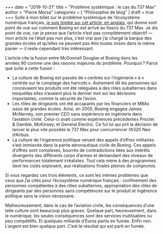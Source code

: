 +++
date        = "2019-10-21"
title       = "Problème systémique : le cas du 737 Max"
author      = "Pierre Morsa"
categories  = [ "Philosophie de blog" ]
draft       = true
+++
Suite à mon billet sur le problème systémique de l’écosystème numérique français, [je suis tombé sur cet article, en anglais,](https://mattstoller.substack.com/p/the-coming-boeing-bailout) qui donne sont point de vue sur comment Boeing en est arrivé au fiasco du 737 Max. Je dis point de vue, car je pense que l’article n’est pas complètement objectif — mon article ne l’était pas non plus, c’est vrai que j’ai chargé la barque des grandes écoles et qu’elles ne peuvent pas être toutes mises dans le même panier — il reste cependant très intéressant.

L’article cite la fusion entre McDonnell Douglas et Boeing dans les années 90 comme une des raisons majeures du problème. Pourquoi ? Parce que suite à cette fusion :

* La culture de Boeing est passée de « centrée sur l’ingénierie » à « centrée sur le comptage des haricots ». Autrement dit les personnes qui concevaient les produits ont été reléguées à des rôles subalternes dans lesquelles elles n’avaient plus le dernier mot sur les décisions importantes, comme la sécurité de l’avion.
* Les rôles de dirigeants ont été accaparés par les financiers et MBAs issus de grandes écoles. Ainsi, en 2005, Boeing engagea James McNerney, son premier CEO sans expérience en ingénierie dans l’aviation civile. Celui-ci avait comme expériences précédentes Procter & Gamble, McKinsey, et General Electric. Ce fut lui qui prit la décision de lancer le plus vite possible le 737 Max pour concurrencer l’A320 Neo d’Airbus.
* La culture de l’ingérence politique venant des appels d’offres militaires s’est immiscée dans la partie aéronautique civile de Boeing. Ces appels d’offres sont complexes, bourrés de contradictions liées aux intérêts divergents des différents corps d’armes et demandant des niveaux de performances totalement irréalistes. Tout cela mène à des programmes dont les coûts explosent, aux réalisations finales pleines de compromis.

Si vous regardez ces trois éléments, ce sont les mêmes problèmes que ceux que j’ai cités pour l’écosystème numérique français : confinement des personnes compétentes à des rôles subalternes, appropriation des rôles de dirigeants par des personnes sans compétences sur le produit et ingérence politique sans la vision nécessaire. 

Malheureusement, dans le cas de l’aviation civile, les conséquences d’une telle culture sont beaucoup plus graves. Quelque part, heureusement, dans le numérique, les seules conséquences sont des services inutilisables ou peu compétitifs. Et quelques milliards d’Euros partis en fumée. Enfin non. L’argent est bien quelque part. C’est le résultat qui est parti en fumée.